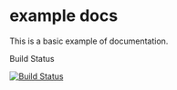 # example docs

This is a basic example of documentation.

Build Status

[![Build Status](https://dev.azure.com/stevenbargelt/MeatGeek%20Sessions%20API/_apis/build/status/meatgeek-azure-sessions?branchName=main)](https://dev.azure.com/stevenbargelt/MeatGeek%20Sessions%20API/_build/latest?definitionId=10&branchName=main)

